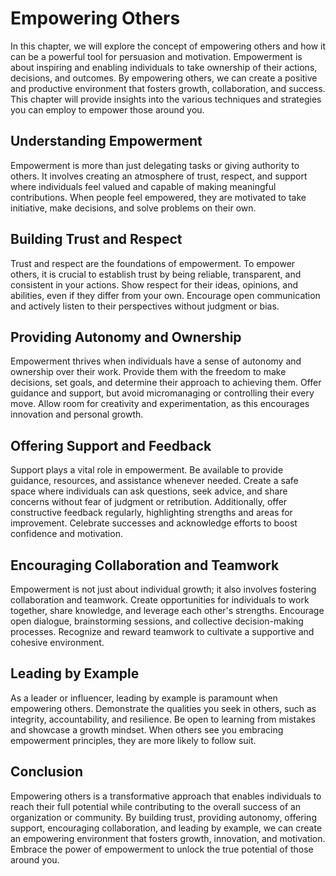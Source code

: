 Empowering Others
==========================

In this chapter, we will explore the concept of empowering others and how it can be a powerful tool for persuasion and motivation. Empowerment is about inspiring and enabling individuals to take ownership of their actions, decisions, and outcomes. By empowering others, we can create a positive and productive environment that fosters growth, collaboration, and success. This chapter will provide insights into the various techniques and strategies you can employ to empower those around you.

Understanding Empowerment
-------------------------

Empowerment is more than just delegating tasks or giving authority to others. It involves creating an atmosphere of trust, respect, and support where individuals feel valued and capable of making meaningful contributions. When people feel empowered, they are motivated to take initiative, make decisions, and solve problems on their own.

Building Trust and Respect
--------------------------

Trust and respect are the foundations of empowerment. To empower others, it is crucial to establish trust by being reliable, transparent, and consistent in your actions. Show respect for their ideas, opinions, and abilities, even if they differ from your own. Encourage open communication and actively listen to their perspectives without judgment or bias.

Providing Autonomy and Ownership
--------------------------------

Empowerment thrives when individuals have a sense of autonomy and ownership over their work. Provide them with the freedom to make decisions, set goals, and determine their approach to achieving them. Offer guidance and support, but avoid micromanaging or controlling their every move. Allow room for creativity and experimentation, as this encourages innovation and personal growth.

Offering Support and Feedback
-----------------------------

Support plays a vital role in empowerment. Be available to provide guidance, resources, and assistance whenever needed. Create a safe space where individuals can ask questions, seek advice, and share concerns without fear of judgment or retribution. Additionally, offer constructive feedback regularly, highlighting strengths and areas for improvement. Celebrate successes and acknowledge efforts to boost confidence and motivation.

Encouraging Collaboration and Teamwork
--------------------------------------

Empowerment is not just about individual growth; it also involves fostering collaboration and teamwork. Create opportunities for individuals to work together, share knowledge, and leverage each other's strengths. Encourage open dialogue, brainstorming sessions, and collective decision-making processes. Recognize and reward teamwork to cultivate a supportive and cohesive environment.

Leading by Example
------------------

As a leader or influencer, leading by example is paramount when empowering others. Demonstrate the qualities you seek in others, such as integrity, accountability, and resilience. Be open to learning from mistakes and showcase a growth mindset. When others see you embracing empowerment principles, they are more likely to follow suit.

Conclusion
----------

Empowering others is a transformative approach that enables individuals to reach their full potential while contributing to the overall success of an organization or community. By building trust, providing autonomy, offering support, encouraging collaboration, and leading by example, we can create an empowering environment that fosters growth, innovation, and motivation. Embrace the power of empowerment to unlock the true potential of those around you.
